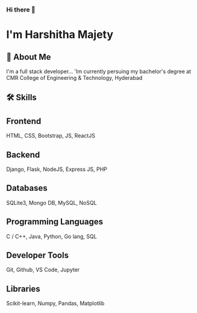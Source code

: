 ### Hi there 👋
# I'm Harshitha Majety
## 🚀 About Me  
I'm a full stack developer...
'Im currently persuing my bachelor's degree at CMR College of Engineering & Technology, Hyderabad  

## 🛠 Skills  
## Frontend  
HTML, CSS, Bootstrap, JS, ReactJS  
## Backend  
Django, Flask, NodeJS, Express JS, PHP  
## Databases  
SQLite3, Mongo DB, MySQL, NoSQL  
## Programming Languages  
C / C++, Java, Python, Go lang, SQL  
## Developer Tools  
Git, Github, VS Code, Jupyter  
## Libraries  
Scikit-learn, Numpy, Pandas, Matplotlib  

<!--
**Harshitha392/Harshitha392** is a ✨ _special_ ✨ repository because its `README.md` (this file) appears on your GitHub profile.

Here are some ideas to get you started:

- 🔭 I’m currently working on ...
- 🌱 I’m currently learning ...
- 👯 I’m looking to collaborate on ...
- 🤔 I’m looking for help with ...
- 💬 Ask me about ...
- 📫 How to reach me: ...
- 😄 Pronouns: ...
- ⚡ Fun fact: ...
-->
